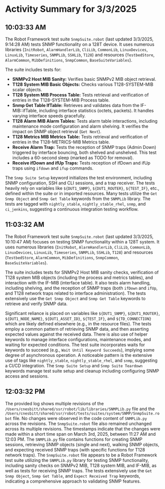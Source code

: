 # Activity Summary for 3/3/2025

## 10:03:33 AM
The Robot Framework test suite `SnmpSuite.robot` (last updated 3/3/2025, 9:14:28 AM) tests SNMP functionality on a 128T device.  It uses numerous libraries (`InitRobot`, `AlarmHandlerLib`, `CliLib`, `CommonLib`, `LinuxDevices`, `LinuxLib`, `Timeseries`, `SNMPLib`, `SSHLib`, `T128`) and resources (`TestbedStore`, `AlarmCommon`, `MibDefinitions`, `SnmpCommon`, `BaseSuiteVariables`).

The suite includes tests for:

* **SNMPv2 Host MIB Sanity:** Verifies basic SNMPv2 MIB object retrieval.
* **T128 System MIB Basic Objects:** Checks various T128-SYSTEM-MIB scalar objects.
* **T128 System MIB Process Table:** Tests retrieval and verification of entries in the T128-SYSTEM-MIB Process table.
* **Snmp Get Table IfTable:**  Retrieves and validates data from the IF-MIB::ifTable, including interface statistics (octets, packets).  It handles varying interface speeds gracefully.
* **T128 Alarm MIB Alarm Tables:**  Tests alarm table interactions, including maintenance mode configuration and alarm shelving.  It verifies the impact on SNMP object retrieval (`Get Next`).
* **T128 Metrics MIB Metrics Table:**  Tests retrieval and verification of entries in the T128-METRICS-MIB Metrics table.
* **Receive Alarm Trap:**  Tests the reception of SNMP traps (Admin Down) triggered by interface bouncing, both shelved and unshelved. This test includes a 60-second sleep (marked as TODO for removal).
* **Receive ifDown and ifUp Traps:** Tests reception of ifDown and ifUp traps using `ifdown` and `ifup` commands.

The `Snmp Suite Setup` keyword initializes the test environment, including SNMP configuration, SSH and CLI sessions, and a trap receiver.  The tests heavily rely on variables like `${DUT1_SNMP}`, `${DUT1_ROUTER}`, `${TEST_IF}`, etc., defined within the suite or in imported resources.  Many tests utilize the `Get Snmp Object` and `Snmp Get Table` keywords from the `SNMPLib` library.  The tests are tagged with `nightly_stable`, `nightly_stable_rhel`, `snmp`, and `ci_jenkins`, suggesting a continuous integration testing workflow.


## 11:03:32 AM
The Robot Framework test suite `SnmpSuite.robot` (last updated 3/3/2025, 10:10:47 AM) focuses on testing SNMP functionality within a 128T system.  It uses numerous libraries (`InitRobot`, `AlarmHandlerLib`, `CliLib`, `CommonLib`, `LinuxDevices`, `LinuxLib`, `Timeseries`, `SNMPLib`, `SSHLib`, `T128`) and resources (`TestbedStore`, `AlarmCommon`, `MibDefinitions`, `SnmpCommon`, `BaseSuiteVariables`).

The suite includes tests for SNMPv2 Host MIB sanity checks, verification of T128 system MIB objects (including the process and metrics tables), and interaction with the IF-MIB (interface table).  It also tests alarm handling, including shelving, and the reception of SNMP traps (both `ifDown` and `ifUp`, and T128 network traps related to interface administration).  The tests extensively use the `Get Snmp Object` and `Snmp Get Table` keywords to retrieve and verify SNMP data.

Significant reliance is placed on variables like `${DUT1_SNMP}`, `${DUT1_ROUTER}`, `${DUT1_NODE_NAME}`, `${DUT1_ASSET_ID}`, `${TEST_IF}`,  and `${TD_CONNECTION}` which are likely defined elsewhere (e.g., in the resource files).  The tests employ a common pattern of retrieving SNMP data, and then asserting expected values against the received data.  There is also use of helper keywords to manage interface configurations, maintenance modes, and waiting for expected conditions.  The test suite incorporates waits for keywords to succeed (e.g., `Wait Until Keyword Succeeds`), implying some degree of asynchronous operation.   A noticeable pattern is the extensive use of tags like `nightly_stable`, `nightly_stable_rhel`, and `snmp`, suggesting a CI/CD integration.  The `Snmp Suite Setup` and `Snmp Suite Teardown` keywords manage test suite setup and cleanup including configuring SNMP access and sessions.


## 12:03:32 PM
The provided log shows multiple revisions of the `/Users/cnesbitt/shared/ssr/robot/lib/libraries/SNMPLib.py` file and the `/Users/cnesbitt/shared/ssr/robot/tests/suites/system/SNMP/SnmpSuite.robot` file.  No changes were observed in the code content of `SNMPLib.py` across the revisions. The `SnmpSuite.robot` file also remained unchanged across its multiple revisions.  The timestamps indicate that the changes were made within a short time span on March 3rd, 2025, between 11:27 AM and 12:03 PM.  The `SNMPLib.py` file contains functions for creating SNMP sessions, retrieving SNMP objects (single and next), walking SNMP objects, and expecting received SNMP traps (with specific functions for T128 network traps).  The `SnmpSuite.robot` file appears to be a Robot Framework test suite utilizing the `SNMPLib.py` library for testing SNMP functionality, including sanity checks on SNMPv2 MIB, T128 system MIB, and IF-MIB,  as well as tests for receiving SNMP traps. The tests extensively use the `Get Snmp Object`, `Snmp Get Table`, and `Expect Received Trap` keywords, indicating a comprehensive approach to validating SNMP features.
